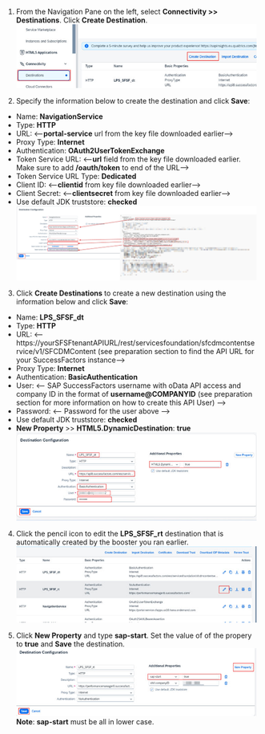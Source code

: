 1. From the Navigation Pane on the left, select **Connectivity >> Destinations**.  Click **Create Destination**.</br>
![create_destination](1.jpg)

2. Specify the information below to create the destination and click **Save**:
  * Name: **NavigationService**
  * Type: **HTTP**
  * URL: <--**portal-service** url from the key file downloaded earlier-->
  * Proxy Type: **Internet**
  * Authentication: **OAuth2UserTokenExchange**
  * Token Service URL: <--**url** field from the key file downloaded earlier.  Make sure to add **/oauth/token** to end of the URL-->
  * Token Service URL Type: **Dedicated**
  * Client ID: <--**clientid** from key file downloaded earlier-->
  * Client Secret: <--**clientsecret** from key file downloaded earlier-->
  * Use default JDK truststore: **checked**</br>
![create_destination](2.jpg)
 
3. Click **Create Destinations** to create a new destination using the information below and click **Save**:
  * Name: **LPS_SFSF_dt**
  * Type: **HTTP**
  * URL: <-- https://yourSFSFtenantAPIURL/rest/servicesfoundation/sfcdmcontentservice/v1/SFCDMContent  (see preparation section to find the API URL for your SuccessFactors instance-->
  * Proxy Type: **Internet**
  * Authentication: **BasicAuthentication**
  * User: <-- SAP SuccessFactors username with oData API access and company ID in the format of **username@COMPANYID** (see preparation section for more information on how to create this API User) -->
  * Password: <-- Password for the user above -->
  * Use default JDK truststore: **checked**
  * **New Property** >> **HTML5.DynamicDestination**: **true**</br>
 ![create_destination](3.jpg)
  
4. Click the pencil icon to edit the **LPS_SFSF_rt** destination that is automatically created by the booster you ran earlier.</br>
![create_destination](4.jpg)

5. Click **New Property** and type **sap-start**.  Set the value of of the propery to **true** and **Save** the destination.</br>
![create_destination](5.jpg)             
**Note**: **sap-start** must be all in lower case.
